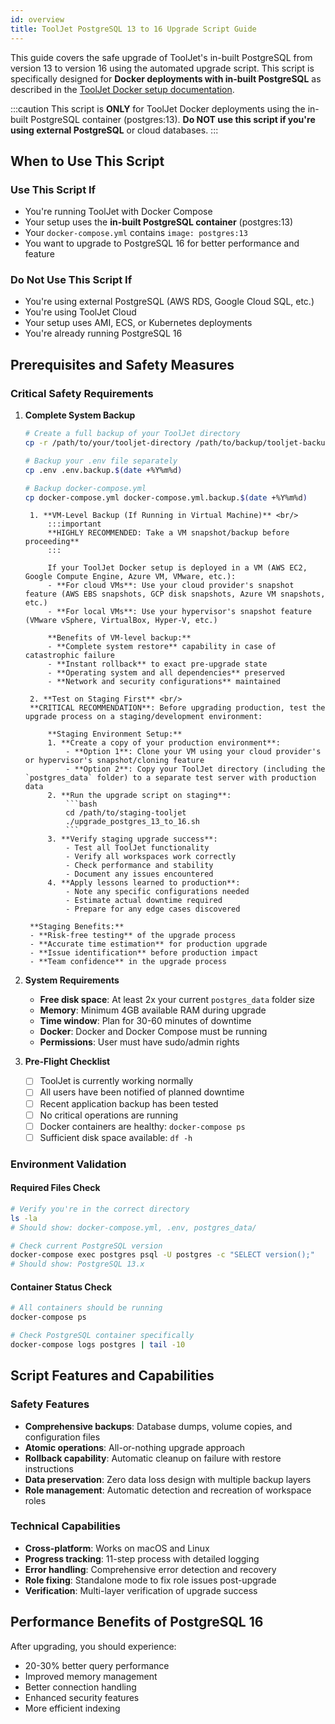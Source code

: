 ```yaml
---
id: overview
title: ToolJet PostgreSQL 13 to 16 Upgrade Script Guide
---
```


This guide covers the safe upgrade of ToolJet's in-built PostgreSQL from version 13 to version 16 using the automated upgrade script. This script is specifically designed for **Docker deployments with in-built PostgreSQL** as described in the [ToolJet Docker setup documentation](/docs/setup/docker).

:::caution
This script is **ONLY** for ToolJet Docker deployments using the in-built PostgreSQL container (postgres:13). **Do NOT use this script if you're using external PostgreSQL** or cloud databases.
:::

## When to Use This Script

### Use This Script If

- You're running ToolJet with Docker Compose
- Your setup uses the **in-built PostgreSQL container** (postgres:13)
- Your `docker-compose.yml` contains `image: postgres:13`
- You want to upgrade to PostgreSQL 16 for better performance and feature

### Do Not Use This Script If

- You're using external PostgreSQL (AWS RDS, Google Cloud SQL, etc.)
- You're using ToolJet Cloud
- Your setup uses AMI, ECS, or Kubernetes deployments
- You're already running PostgreSQL 16

## Prerequisites and Safety Measures

### Critical Safety Requirements

1. **Complete System Backup**
    ```bash
    # Create a full backup of your ToolJet directory
    cp -r /path/to/your/tooljet-directory /path/to/backup/tooljet-backup-$(date +%Y%m%d)

    # Backup your .env file separately
    cp .env .env.backup.$(date +%Y%m%d)

    # Backup docker-compose.yml
    cp docker-compose.yml docker-compose.yml.backup.$(date +%Y%m%d)
    ```
        1. **VM-Level Backup (If Running in Virtual Machine)** <br/>
            :::important
            **HIGHLY RECOMMENDED: Take a VM snapshot/backup before proceeding**
            :::

            If your ToolJet Docker setup is deployed in a VM (AWS EC2, Google Compute Engine, Azure VM, VMware, etc.):
            - **For cloud VMs**: Use your cloud provider's snapshot feature (AWS EBS snapshots, GCP disk snapshots, Azure VM snapshots, etc.)
            - **For local VMs**: Use your hypervisor's snapshot feature (VMware vSphere, VirtualBox, Hyper-V, etc.)

            **Benefits of VM-level backup:**
            - **Complete system restore** capability in case of catastrophic failure
            - **Instant rollback** to exact pre-upgrade state
            - **Operating system and all dependencies** preserved
            - **Network and security configurations** maintained

        2. **Test on Staging First** <br/>
        **CRITICAL RECOMMENDATION**: Before upgrading production, test the upgrade process on a staging/development environment:

            **Staging Environment Setup:**
            1. **Create a copy of your production environment**:
                - **Option 1**: Clone your VM using your cloud provider's or hypervisor's snapshot/cloning feature
                - **Option 2**: Copy your ToolJet directory (including the `postgres_data` folder) to a separate test server with production data
            2. **Run the upgrade script on staging**:
                ```bash
                cd /path/to/staging-tooljet
                ./upgrade_postgres_13_to_16.sh
                ```
            3. **Verify staging upgrade success**:
                - Test all ToolJet functionality
                - Verify all workspaces work correctly
                - Check performance and stability
                - Document any issues encountered
            4. **Apply lessons learned to production**:
                - Note any specific configurations needed
                - Estimate actual downtime required
                - Prepare for any edge cases discovered

        **Staging Benefits:**
        - **Risk-free testing** of the upgrade process
        - **Accurate time estimation** for production upgrade
        - **Issue identification** before production impact
        - **Team confidence** in the upgrade process

2. **System Requirements**
    - **Free disk space**: At least 2x your current `postgres_data` folder size
    - **Memory**: Minimum 4GB available RAM during upgrade
    - **Time window**: Plan for 30-60 minutes of downtime
    - **Docker**: Docker and Docker Compose must be running
    - **Permissions**: User must have sudo/admin rights

3. **Pre-Flight Checklist**
    - [ ] ToolJet is currently working normally
    - [ ] All users have been notified of planned downtime
    - [ ] Recent application backup has been tested
    - [ ] No critical operations are running
    - [ ] Docker containers are healthy: `docker-compose ps`
    - [ ] Sufficient disk space available: `df -h`

### Environment Validation

#### Required Files Check
```bash
# Verify you're in the correct directory
ls -la
# Should show: docker-compose.yml, .env, postgres_data/

# Check current PostgreSQL version
docker-compose exec postgres psql -U postgres -c "SELECT version();"
# Should show: PostgreSQL 13.x
```

#### Container Status Check
```bash
# All containers should be running
docker-compose ps

# Check PostgreSQL container specifically
docker-compose logs postgres | tail -10
```

## Script Features and Capabilities

### Safety Features
- **Comprehensive backups**: Database dumps, volume copies, and configuration files
- **Atomic operations**: All-or-nothing upgrade approach
- **Rollback capability**: Automatic cleanup on failure with restore instructions
- **Data preservation**: Zero data loss design with multiple backup layers
- **Role management**: Automatic detection and recreation of workspace roles

### Technical Capabilities
- **Cross-platform**: Works on macOS and Linux
- **Progress tracking**: 11-step process with detailed logging
- **Error handling**: Comprehensive error detection and recovery
- **Role fixing**: Standalone mode to fix role issues post-upgrade
- **Verification**: Multi-layer verification of upgrade success


## Performance Benefits of PostgreSQL 16

After upgrading, you should experience:
- 20-30% better query performance
- Improved memory management
- Better connection handling
- Enhanced security features
- More efficient indexing
